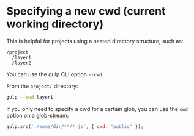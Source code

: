 <!-- front-matter
id: specifying-a-cwd
title: Specifying a New cwd
hide_title: true
sidebar_label: Specifying a New cwd
-->

# Specifying a new cwd (current working directory)

This is helpful for projects using a nested directory structure, such as:

```
/project
  /layer1
  /layer2
```

You can use the gulp CLI option `--cwd`.

From the `project/` directory:

```sh
gulp --cwd layer1
```

If you only need to specify a cwd for a certain glob, you can use the `cwd` option on a [glob-stream](https://github.com/gulpjs/glob-stream):

```js
gulp.src('./some/dir/**/*.js', { cwd: 'public' });
```
